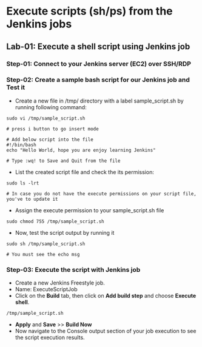 # Execute scripts (sh/ps) from the Jenkins jobs

## Lab-01: Execute a shell script using Jenkins job

### Step-01: Connect to your Jenkins server (EC2) over SSH/RDP

### Step-02: Create a sample bash script for our Jenkins job and Test it

- Create a new file in /tmp/ directory with a label sample_script.sh by running following command:

```
sudo vi /tmp/sample_script.sh

# press i button to go insert mode

# Add below script into the file
#!/bin/bash
echo "Hello World, hope you are enjoy learning Jenkins"

# Type :wq! to Save and Quit from the file
```

- List the created script file and check the its permission:

```
sudo ls -lrt

# In case you do not have the execute permissions on your script file, you've to update it

```

- Assign the execute permission to your sample_script.sh file

```
sudo chmod 755 /tmp/sample_script.sh

```

- Now, test the script output by running it

```
sudo sh /tmp/sample_script.sh

# You must see the echo msg
```

### Step-03: Execute the script with Jenkins job

- Create a new Jenkins Freestyle job.
- Name: ExecuteScriptJob
- Click on the **Build** tab, then click on **Add build step** and choose **Execute shell**.

```
/tmp/sample_script.sh

```

- **Apply** and **Save** >> **Build Now**
- Now navigate to the Console output section of your job execution to see the script execution results.
